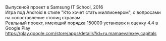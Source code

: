 Выпускной проект в Samsung IT School, 2016  
Игра под Android в стиле "Кто хочет стать миллионером", с вопросами на сопоставление столиц странам.   
Реальный проект, имеющий порядка 150000 установок и оценку 4.4 в Google Play  
https://play.google.com/store/apps/details?id=ru.mamaevalexey.capitals  

